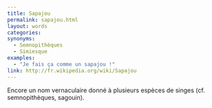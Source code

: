 ```yaml
---
title: Sapajou
permalink: sapajou.html
layout: words
categories:
synonyms:
  - Semnopithèques
  - Simiesque
examples:
  - "Je fais ça comme un sapajou !"
link: http://fr.wikipedia.org/wiki/Sapajou
---
```


Encore un nom vernaculaire donné à plusieurs espèces de singes (cf. semnopithèques, sagouin).
